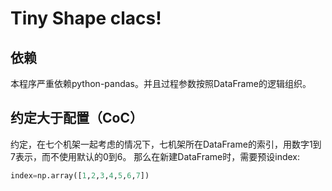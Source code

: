 # Tiny Shape clacs!


## 依赖
本程序严重依赖python-pandas。并且过程参数按照DataFrame的逻辑组织。

## 约定大于配置（CoC）

约定，在七个机架一起考虑的情况下，七机架所在DataFrame的索引，用数字1到7表示，而不使用默认的0到6。
那么在新建DataFrame时，需要预设index:
```python
index=np.array([1,2,3,4,5,6,7])
```